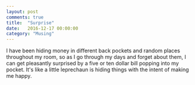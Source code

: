 ```yaml
---
layout: post
comments: true
title:  "Surprise"
date:   2016-12-17 00:00:00
category: "Musing"
---
```

I have been hiding money in different back pockets and random places throughout my room, so as I go through my days and forget about them, I can get pleasantly surprised by a five or ten dollar bill popping into my pocket. It's like a little leprechaun is hiding things with the intent of making me happy.
